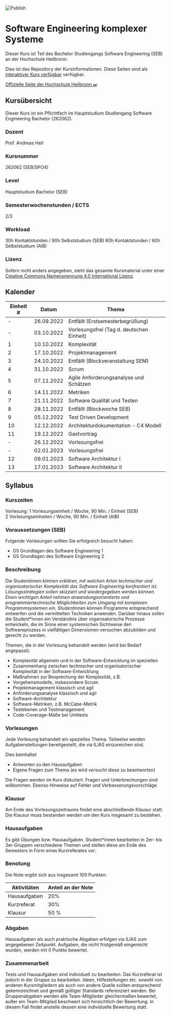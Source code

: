 ![Publish](https://github.com/aheil/hhn-devops/workflows/Publish/badge.svg?branch=main)

# Software Engineering komplexer Systeme

Dieser Kurs ist Teil des Bachelor Studiengangs Software Engineering (SEB) an der Hochschule Heilbronn.

Dies ist das Repository der Kursinformationen. Diese Seiten sind als [interaktiver Kurs verfügbar](https://liascript.github.io/course/?https://raw.githubusercontent.com/liaScript/docs/master/readme.md#1) verfügbar.

[Offizielle Seite der Hochschule Heilbronn ⏭](https://www.hs-heilbronn.de/seks)

## Kursübersicht

Dieser Kurs ist ein Pflichtfach im Hauptstudium Studiengang Software Engineering Bachelor (262062). 

### Dozent 
Prof. Andreas Heil

### Kursnummer 

262062 (SEB/SPO4)

### Level

Hauptstudium Bachelor (SEB)

### Semesterwochenstunden / ECTS 

2/3

### Workload

30h Kontaktstunden / 90h Selbststudium (SEB)
60h Kontaktstunden / 60h Selbststudium (AIB)

### Lizenz 

Sofern nicht anders angegeben, steht das gesamte Kursmaterial unter einer
 [Creative Commons Namensnennung 4.0 International Lizenz](https://creativecommons.org/licenses/by/4.0/). 

 ## Kalender 

| Einheit # | Datum | Thema |
| --- | --- | --- |
|  - | 26.09.2022 | Entfällt (Erstsemesterbegrüßung) |  
|  - | 03.10.2022 | Vorlesungsfrei (Tag d. deutschen Einheit) | 
|  1 | 10.10.2022 | Komplexität |
|  2 | 17.10.2022 | Projektmanagement | 
|  3 | 24.10.2022 | Entfällt (Blockveranstaltung SEM) | 
|  4 | 31.10.2022 | Scrum | 
|  5 | 07.11.2022 | Agile Anforderungsanalyse und Schätzen | 
|  6 | 14.11.2022 | Metriken | 
|  7 | 21.11.2022 | Software Qualität und Testen | 
|  8 | 28.11.2022 | Entfällt (Blockwoche SEB) |
|  9 | 05.12.2022 | Test Driven Development | 
| 10 | 12.12.2022 | Architekturdokumentation - C4 Modell | 
| 11 | 19.12.2022 | Gastvortrag | 
|  - | 26.12.2022 | Vorlesungsfrei |
|  - | 02.01.2023 | Vorlesungsfrei | 
| 12 | 09.01.2023 | Software Architektur I |
| 13 | 17.01.2023 | Software Architektur II | 

## Syllabus

### Kurszeiten

Vorlesung: 1 Vorlesungseinheit / Woche, 90 Min. / Einheit (SEB)  
2 Vorlesungseinheiten / Woche, 90 Min. / Einheit (AIB)

### Voraussetzungen (SEB)

Folgende Vorlesungen sollten Sie erfolgreich besucht haben:

* G5 Grundlagen des Software Engineering 1
* G5 Grundlagen des Software Engineering 2

### Beschreibung 

Die Student*innen können erklären, mit welchen Arten technischer
und organisatorischer Komplexität das Software Engineering
konfrontiert ist. Lösungsstrategien sollen skizziert und
wiedergegeben werden können. Einen wichtigen Anteil nehmen
anwendungsorientierte und programmiertechnische Möglichkeiten
zum Umgang mit komplexen Programmsystemen ein. Student*innen
können Programme entsprechend entwerfen und die vermittelten
Techniken anwenden. Darüber hinaus sollen die Student*innen
ein Verständnis über organisatorische Prozesse entwickeln, die
im Sinne einer systemischen Sichtweise den Softwareprozess in
vielfältigen Dimensionen versuchen abzubilden und gerecht zu
werden.

Themen, die in der Vorlesung behandelt werden (wird bei Bedarf angepasst):

* Komplexität allgemein und in der Software-Entwicklung im
speziellen
* Zusammenhang zwischen technischer und organisatorischer
Komplexität in der Software-Entwicklung
* Maßnahmen zur Besprechung der Komplexität, z.B.
* Vorgehensmodelle, insbesondere Scrum
* Projektmanagement klassisch und agil
* Anforderungsanalyse klassisch und agil
* Software-Architektur
* Software-Metriken, z.B. McCabe-Metrik
* Testebenen und Testmanagement
* Code-Coverage-Maße bei Unittests

### Vorlesungen 

Jede Vorlesung behandelt ein spezielles Thema. Teilweise werden Aufgabenstellungen bereitgestellt, die via ILIAS einzureichen sind.

Dies beinhaltet 

* Antworten zu den Hausaufgaben 
* Eigene Fragen zum Thema (es wird *versucht* diese zu beantworten)

Die Fragen werden im Kurs diskutiert. Fragen und Unterbrechungen sind willkommen. Ebenso Hinweise auf Fehler und Verbesserungsvorschläge. 

### Klausur

Am Ende des Vorlesungszeitraums findet eine abschließende Klausur statt. Die Klausur muss bestanden werden um den Kurs insgesamt zu bestehen. 

### Hausaufgaben

Es gibt Übungen bzw. Hausaufgaben. Student*innen bearbeiten in 2er- bis 3er-Gruppen verschiedene Themen und stellen diese am Ende des Semesters in Form eines Kurzreferates vor. 

### Benotung

Die Note ergibt sich aus insgesamt 100 Punkten: 

| Aktivitäten | Anteil an der Note |
| --- | --- | 
| Hausaufgaben | 20% |
| Kurzreferat | 30% |
| Klausur | 50 % | 

### Abgaben

Hausaufgaben als auch praktische Abgaben erfolgen via ILIAS zum angegebenen Zeitpunkt. Aufgaben, die nicht fristgemäß eingereicht wurden, werden mit 0 Punkte bewertet. 

### Zusammenarbeit

Tests und Hausaufgaben sind individuell zu bearbeiten. Das Kurzreferat ist jedoch in der Gruppe zu bearbeiten. Ideen, Hilfestellungen etc. sowohl von anderen Kursmitgliedern als auch von andere Quelle sollten entsprechend gekennzeichnet und gemäß gültiger Standards referenziert werden. Bei Gruppenabgaben  werden alle Team-Mitglieder gleichermaßen bewertet, außer ein Team-Mitglied beschwert sich hinsichtlich der Bewertung. In diesem Fall findet anstelle dessen eine individuelle Bewertung statt.